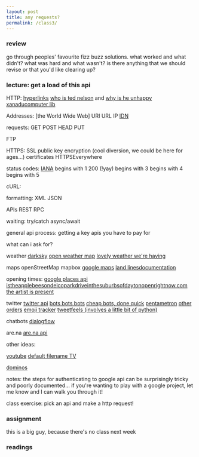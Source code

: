 ```yaml
---
layout: post
title: any requests?
permalink: /class3/
---
```


### review
go through peoples' favourite fizz buzz solutions. what worked and what didn't? what was hard and what wasn't? is there anything that we should revise or that you'd like clearing up?

### lecture: get a load of this api

HTTP:
[hyperlinks](https://en.wikipedia.org/wiki/Hyperlink)
[who is ted nelson](http://www.hyperland.com/Tedpage-D285) and [why is he unhappy](https://web.archive.org/web/20071009230444/http://www.disenchanted.com/dis/technology/xanadu.html)
[xanadu](http://xanadu.com/xUniverse-D6)[computer lib](http://worrydream.com/refs/Nelson-ComputerLibDreamMachines1975.pdf)

Addresses:
[the World Wide Web]
URI
URL
IP
[IDN](http://idn.jodi.org)

requests:
GET
POST
HEAD
PUT

FTP

HTTPS:
SSL
public key encryption (cool diversion, we could be here for ages...)
certificates
HTTPSEverywhere

status codes:
[IANA](https://en.wikipedia.org/wiki/Internet_Assigned_Numbers_Authority)
begins with 1
200 (!yay)
begins with 3
begins with 4
begins with 5

cURL:

formatting:
XML JSON

APIs
REST
RPC

waiting:
try/catch
async/await

general api process:
getting a key
apis you have to pay for

what can i ask for?

weather
[darksky](https://darksky.net/dev/docs)
[open weather map](https://openweathermap.org/api)
[lovely weather we're having](https://glander.itch.io/lovely-weather-were-having)

maps
openStreetMap mapbox [google maps](https://developers.google.com/maps/documentation/javascript/tutorial)
[land lines](https://lines.chromeexperiments.com)[documentation](https://medium.com/@zachlieberman/land-lines-e1f88c745847)

opening times:
[google places api](https://developers.google.com/places/web-service/intro)
[istheapplebeesondelcoparkdriveinthesuburbsofdaytonopenrightnow.com](http://istheapplebeesondelcoparkdrinthesuburbsofdaytonopenrightnow.com)
[the artist is present](http://www.pippinbarr.com/games/theartistispresent/TheArtistIsPresent.html)

twitter
[twitter api](https://developer.twitter.com)
[bots bots bots](https://botwiki.org/bots/twitterbots/)
[cheap bots, done quick](http://cheapbotsdonequick.com)
[pentametron](https://twitter.com/pentametron)
[other orders](https://lav.io/projects/other-orders/)
[emoji tracker](http://emojitracker.com)
[tweetfeels (involves a little bit of python)](https://github.com/uclatommy/tweetfeels)

chatbots
[dialogflow](https://dialogflow.com/docs/reference/agent/)

are.na
[are.na api](https://dev.are.na/documentation)

other ideas:

[youtube](https://developers.google.com/youtube/v3/)
[default filename TV](http://defaultfile.name)

[dominos](https://www.npmjs.com/package/dominos)

notes: 
the steps for authenticating to google api can be surprisingly tricky and poorly documented... if you're wanting to play with a google project, let me know and I can walk you through it!

class exercise:
pick an api and make a http request!

### assignment
this is a big guy, because there's no class next week

### readings


